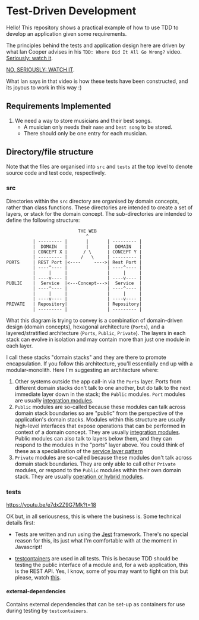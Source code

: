 # Test-Driven Development

Hello! This repository shows a practical example of how to use TDD to develop an application given
some requirements.

The principles behind the tests and application design here are driven by what Ian Cooper advises in
his `TDD: Where Did It All Go Wrong?` video. [Seriously: watch it](https://www.youtube.com/watch?v=EZ05e7EMOLM).

[NO, SERIOUSLY: WATCH IT](https://www.youtube.com/watch?v=EZ05e7EMOLM).

What Ian says in that video is how these tests have been constructed, and its joyous to work in this way :)

## Requirements Implemented

1. We need a way to store musicians and their best songs.
    - A musician only needs their `name` and `best song` to be stored. 
    - There should only be one entry for each musician.

## Directory/file structure

Note that the files are organised into `src` and `tests` at the top level to denote source code and
test code, respectively.

### src

Directories within the `src` directory are organised by domain concepts, rather than class functions.
These directories are intended to create a set of layers, or stack for the domain concept. The 
sub-directories are intended to define the following structure:

```text
                           THE WEB
                              ^
          | --------- |       |       | --------- |
          |  DOMAIN   |       |       |  DOMAIN   |
          | CONCEPT X |      / \      | CONCEPT Y |
          | --------- |     /   \     | --------- |
PORTS     | REST Port |<----     ---->| Rest Port |
          | ----^---- |               | ----^---- |
          |     |     |               |     |     |
          | ----v---- |               | ----v---- |
PUBLIC    |  Service  |<---Concept--->|  Service  |
          | ----^---- |               | ----^---- |
          |     |     |               |     |     |
          | ----v---- |               | ----v---- |
PRIVATE   | Repository|               | Repository|
          | --------- |               | --------- |
```

What this diagram is trying to convey is a combination of domain-driven design (domain concepts), 
hexagonal architecture (`Ports`), and a layered/stratified architecture (`Ports`, `Public`, `Private`).
The layers in each stack can evolve in isolation and may contain more than just one module in each layer.

I call these stacks "domain stacks" and they are there to promote encapsulation. If you follow this
architecture, you'll essentially end up with a modular-monolith. Here I'm suggesting an architecture where:

1. Other systems outside the app call-in via the `Ports` layer. Ports from different domain stacks don't talk to one 
another, but do talk to the next immediate layer down in the stack; the `Public` modules. `Port` modules are usually
[integration modules](https://ralfwestphal.substack.com/p/integration-operation-segregation).
1. `Public` modules are so-called because these modules can talk across domain stack boundaries so are "public"
from the perspective of the application's domain stacks. Modules within this structure are usually 
high-level interfaces that expose operations that can be performed in context of a domain concept. They are 
usually [integration modules](https://ralfwestphal.substack.com/p/integration-operation-segregation). Public
modules can also talk to layers below them, and they can respond to the modules in the "ports" layer above.
You could think of these as a specialisation of the [service layer pattern](https://martinfowler.com/eaaCatalog/serviceLayer.html)
1. `Private` modules are so-called because these modules don't talk across domain stack boundaries. They are only
able to call other `Private` modules, or respond to the `Public` modules within their own domain stack. They are
usually [operation or hybrid modules](https://ralfwestphal.substack.com/p/integration-operation-segregation).

### tests

https://youtu.be/e7dx2Z9G7Mk?t=18

OK but, in all seriousness, this is where the business is. Some technical details first:

- Tests are written and run using the [Jest](https://jestjs.io/) framework. There's no special reason 
for this, its just what I'm comfortable with at the moment in Javascript!

- [testcontainers](https://www.testcontainers.org/) are used in all tests. This is because TDD should be
testing the public interface of a module and, for a web application, this is the REST API. Yes, I know,
some of you may want to fight on this but please, watch [this](https://www.youtube.com/watch?v=EZ05e7EMOLM).

#### external-dependencies

Contains external dependencies that can be set-up as containers for use during testing by `testcontainers`.